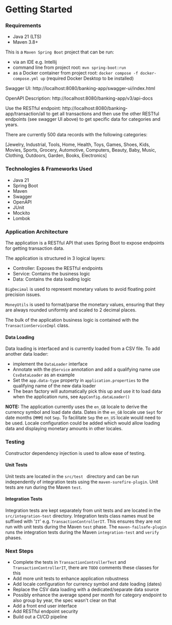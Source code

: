 # Getting Started

### Requirements
- Java 21 (LTS)
- Maven 3.8+

This is a ```Maven Spring Boot``` project that can be run:

- via an IDE e.g. Intellij
- command line from project root: ```mvn spring-boot:run```
- as a Docker container from project root: ```docker compose -f docker-compose.yml up``` (required Docker Desktop to be installed)

Swagger UI: http://localhost:8080/banking-app/swagger-ui/index.html

OpenAPI Description: http://localhost:8080/banking-app/v3/api-docs

Use the RESTful endpoint: http://localhost:8080/banking-app/transaction/all to get all transactions
and then use the other RESTful endpoints (see swagger UI above) to get specific data for categories and years.

There are currently 500 data records with the following categories:

[Jewelry, Industrial, Tools, Home, Health, Toys, Games, Shoes, Kids, Movies, Sports, Grocery, Automotive, Computers, Beauty, Baby, Music, Clothing, Outdoors, Garden, Books, Electronics]

### Technologies & Frameworks Used

- Java 21
- Spring Boot
- Maven
- Swagger
- OpenAPI
- JUnit
- Mockito
- Lombok

### Application Architecture

The application is a RESTful API that uses Spring Boot to expose endpoints for getting
transaction data.

The application is structured in 3 logical layers:

- Controller: Exposes the RESTful endpoints
- Service: Contains the business logic
- Data: Contains the data loading logic

```BigDecimal``` is used to represent monetary values to avoid floating point precision issues.

```MoneyUtils``` is used to format/parse the monetary values, ensuring that they are always rounded uniformly and scaled to 2 decimal places.

The bulk of the application business logic is contained with the ```TransactionServiceImpl``` class.

#### Data Loading

Data loading is interfaced and is currently loaded from a CSV file. To add another data loader:

- implement the ```DataLoader``` interface
- Annotate with the  ```@Service``` annotation and add a qualifying name use ```CsvDataLoader``` as an example
- Set the ```app.data-type``` property in ```application.properties``` to the qualifying name of the new data loader
- The bean factory will automatically pick this up and use it to load data when the application runs, see ```AppConfig.dataLoader()```

<b>NOTE:</b> The application currently uses the ```en_GB``` locale  to derive the currency symbol and load date data. Dates in the ```en_GB``` locale 
use ```Sept``` for date months (```MMM```) not ```Sep```. To facilitate ```Sep``` the ```en_US``` locale would need to be used. Locale configuration 
could be added which would allow loading data and displaying monetary amounts in other locales.

### Testing

Constructor dependency injection is used to allow ease of testing.

#### Unit Tests

Unit tests are located in the ```src/test ``` directory and can be run independently of integration tests using the ```maven-surefire-plugin```.
Unit tests are run during the Maven ```test```.

#### Integration Tests

Integration tests are kept separately from unit tests and are located in the ```src/integration-test``` directory. Integration tests class
names must be suffixed with '```IT```' e.g. ```TransactionControllerIT```. This ensures they are not run with unit tests during the Maven ```test``` phase.
The ```maven-failsafe-plugin``` runs the integration tests during the Maven ```integration-test``` and ```verify``` phases.

### Next Steps

- Complete the tests in ```TransactionControllerTest``` and ```TransactionControllerIT```, there are ```TODO``` comments these classes for this
- Add more unit tests to enhance application robustness
- Add locale configuration for currency symbol and date loading (dates)
- Replace the CSV data loading with a dedicated/separate data source
- Possibly enhance the average spend per month for category endpoint to also group by year, the spec wasn't clear on that
- Add a front end user interface
- Add RESTful endpoint security
- Build out a CI/CD pipeline
